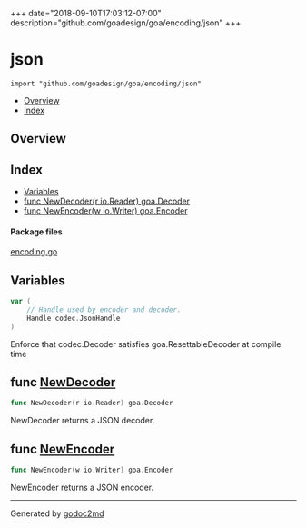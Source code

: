+++
date="2018-09-10T17:03:12-07:00"
description="github.com/goadesign/goa/encoding/json"
+++


# json
`import "github.com/goadesign/goa/encoding/json"`

* [Overview](#pkg-overview)
* [Index](#pkg-index)

## <a name="pkg-overview">Overview</a>



## <a name="pkg-index">Index</a>
* [Variables](#pkg-variables)
* [func NewDecoder(r io.Reader) goa.Decoder](#NewDecoder)
* [func NewEncoder(w io.Writer) goa.Encoder](#NewEncoder)


#### <a name="pkg-files">Package files</a>
[encoding.go](/src/github.com/goadesign/goa/encoding/json/encoding.go) 



## <a name="pkg-variables">Variables</a>
``` go
var (
    // Handle used by encoder and decoder.
    Handle codec.JsonHandle
)
```
Enforce that codec.Decoder satisfies goa.ResettableDecoder at compile time



## <a name="NewDecoder">func</a> [NewDecoder](/src/target/encoding.go?s=380:420#L20)
``` go
func NewDecoder(r io.Reader) goa.Decoder
```
NewDecoder returns a JSON decoder.



## <a name="NewEncoder">func</a> [NewEncoder](/src/target/encoding.go?s=501:541#L25)
``` go
func NewEncoder(w io.Writer) goa.Encoder
```
NewEncoder returns a JSON encoder.








- - -
Generated by [godoc2md](https://godoc.org/github.com/davecheney/godoc2md)
